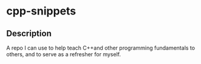 # cpp-snippets
## Description
A repo I can use to help teach C++and other programming fundamentals  to others, and to serve as a refresher for myself.
